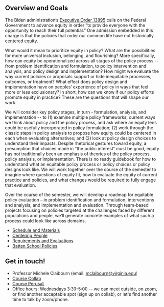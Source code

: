 ## Overview and Goals

The Biden administration’s [Executive Order 13895](https://www.whitehouse.gov/briefing-room/presidential-actions/2021/01/20/executive-order-advancing-racial-equity-and-support-for-underserved-communities-through-the-federal-government/)  calls on the Federal Government to advance equity in order “to provide everyone with the opportunity to reach their full potential.” One admission embedded in this charge is that the policies that order our common life have not historically centered equity.

What would it mean to prioritize equity in policy? What are the possibilities for more universal inclusion, belonging, and flourishing? More specifically, how can equity be operationalized across all stages of the policy process -- from problem identification and formulation, to policy intervention and analysis, and policy design and implementation? How might we evaluate the way current policies or proposals support or hide inequitable processes, outcomes, or treatment? What effect does policy design and implementation have on peoples’ experience of policy in ways that feel more or less exclusionary? In short, how can we know if our policy efforts promote equity in practice? These are the questions that will shape our work.

We will consider key policy stages, in turn - formulation, analysis, and implementation -- to (1) examine multiple policy frameworks, current ways we think about policy and the policy process, and ask where an equity lens could be usefully incorporated in policy formulation; (2) work through the classic steps in policy analysis to propose how equity could be centered in each when evaluating alternatives; and (3) look at policy design choices to understand their impacts. Despite rhetorical gestures toward equity, a presumption that choices made in “the public interest” must be good, equity has not traditionally been an emphasis of theories of the policy process, policy analysis, or implementation. There is no ready guidebook for how to understand what an equitable policy process or policy choices or policy designs look like. We will work together over the course of the semester to imagine where questions of equity fit, how to evaluate the equity of current practice and policies, and what changes would be required to fully engage that evaluation.

Over the course of the semester, we will develop a roadmap for equitable policy evaluation – in problem identification and formulation, interventions and analysis, and implementation and evaluation. Through team-based projects focusing on policies targeted at the challenges faced by different populations and people, we’ll generate concrete examples of what such a process could look like across domains.

* [Schedule and Materials](schedule.html)
* [Centering People ](populations.html)
* [Requirements and Evaluations](expectations.html)
* [Batten School Policies](batten-policies.html)

## Get in touch!

* Professor Michele Claibourn (email: [mclaibourn@virginia.edu](mailto:mclaibourn@virginia.edu))
* [Course Collab](https://collab.its.virginia.edu/portal/site/337d69a1-0c6b-4478-984f-69470b547ec2)
* [Course Perusall](https://perusall.com/)
* Office hours: Wednesdays 3:30-5:00 -- we can meet outside, on zoom, or find another acceptable spot (sign up on collab); or let's find another time to talk by zoom/phone.
